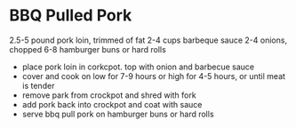 # BBQ Pulled Pork

2.5-5 pound pork loin, trimmed of fat
2-4 cups barbeque sauce
2-4 onions, chopped
6-8 hamburger buns or hard rolls

* place pork loin in corkcpot. top with onion and barbecue sauce
* cover and cook on low for 7-9 hours or high for 4-5 hours, or until meat is tender
* remove park from crockpot and shred with fork
* add pork back into crockpot and coat with sauce
* serve bbq pull pork on hamburger buns or hard rolls